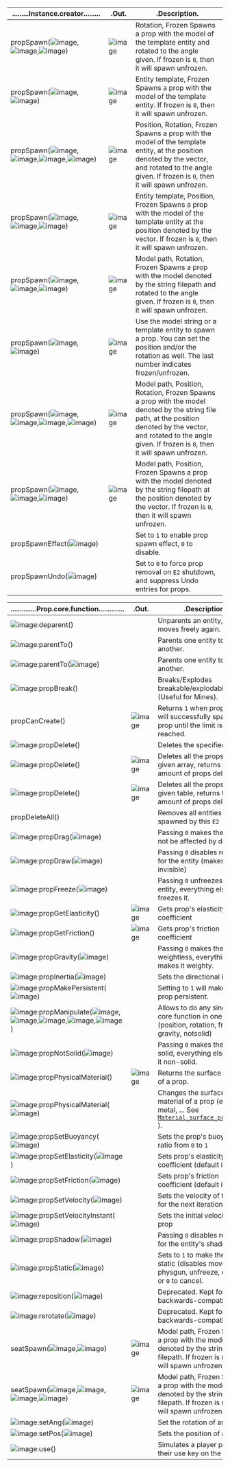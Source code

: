|.........Instance.creator.........|.Out.|.Description.|
|----------------------------------|-----|-------------|
|propSpawn(![image][ref-e],![image][ref-a],![image][ref-n])|![image][ref-e]|Rotation, Frozen Spawns a prop with the model of the template entity and rotated to the angle given. If frozen is `0`, then it will spawn unfrozen.|
|propSpawn(![image][ref-e],![image][ref-n])|![image][ref-e]|Entity template, Frozen Spawns a prop with the model of the template entity. If frozen is `0`, then it will spawn unfrozen.|
|propSpawn(![image][ref-e],![image][ref-v],![image][ref-a],![image][ref-n])|![image][ref-e]|Position, Rotation, Frozen Spawns a prop with the model of the template entity, at the position denoted by the vector, and rotated to the angle given. If frozen is `0`, then it will spawn unfrozen.|
|propSpawn(![image][ref-e],![image][ref-v],![image][ref-n])|![image][ref-e]|Entity template, Position, Frozen Spawns a prop with the model of the template entity at the position denoted by the vector. If frozen is `0`, then it will spawn unfrozen.|
|propSpawn(![image][ref-s],![image][ref-a],![image][ref-n])|![image][ref-e]|Model path, Rotation, Frozen Spawns a prop with the model denoted by the string filepath and rotated to the angle given. If frozen is `0`, then it will spawn unfrozen.|
|propSpawn(![image][ref-s],![image][ref-n])|![image][ref-e]|Use the model string or a template entity to spawn a prop. You can set the position and/or the rotation as well. The last number indicates frozen/unfrozen.|
|propSpawn(![image][ref-s],![image][ref-v],![image][ref-a],![image][ref-n])|![image][ref-e]|Model path, Position, Rotation, Frozen Spawns a prop with the model denoted by the string file path, at the position denoted by the vector, and rotated to the angle given. If frozen is `0`, then it will spawn unfrozen.|
|propSpawn(![image][ref-s],![image][ref-v],![image][ref-n])|![image][ref-e]|Model path, Position, Frozen Spawns a prop with the model denoted by the string filepath at the position denoted by the vector. If frozen is `0`, then it will spawn unfrozen.|
|propSpawnEffect(![image][ref-n])||Set to `1` to enable prop spawn effect, `0` to disable.|
|propSpawnUndo(![image][ref-n])||Set to `0` to force prop removal on `E2` shutdown, and suppress Undo entries for props.|

|..............Prop.core.function..............|.Out.|.Description.|
|----------------------------------------------|-----|-------------|
|![image][ref-e]:deparent()||Unparents an entity, so it moves freely again.|
|![image][ref-e]:parentTo()||Parents one entity to another.|
|![image][ref-e]:parentTo(![image][ref-e])||Parents one entity to another.|
|![image][ref-e]:propBreak()||Breaks/Explodes breakable/explodable props (Useful for Mines).|
|propCanCreate()|![image][ref-n]|Returns `1` when propSpawn() will successfully spawn a prop until the limit is reached.|
|![image][ref-e]:propDelete()||Deletes the specified prop.|
|![image][ref-r]:propDelete()|![image][ref-n]|Deletes all the props in the given array, returns the amount of props deleted.|
|![image][ref-t]:propDelete()|![image][ref-n]|Deletes all the props in the given table, returns the amount of props deleted.|
|propDeleteAll()||Removes all entities spawned by this `E2`|
|![image][ref-e]:propDrag(![image][ref-n])||Passing `0` makes the entity not be affected by drag|
|![image][ref-e]:propDraw(![image][ref-n])||Passing `0` disables rendering for the entity (makes it really invisible)|
|![image][ref-e]:propFreeze(![image][ref-n])||Passing `0` unfreezes the entity, everything else freezes it.|
|![image][ref-e]:propGetElasticity()|![image][ref-n]|Gets prop's elasticity coefficient|
|![image][ref-e]:propGetFriction()|![image][ref-n]|Gets prop's friction coefficient|
|![image][ref-e]:propGravity(![image][ref-n])||Passing `0` makes the entity weightless, everything else makes it weighty.|
|![image][ref-e]:propInertia(![image][ref-v])||Sets the directional inertia|
|![image][ref-e]:propMakePersistent(![image][ref-n])||Setting to `1` will make the prop persistent.|
|![image][ref-e]:propManipulate(![image][ref-v],![image][ref-a],![image][ref-n],![image][ref-n],![image][ref-n])||Allows to do any single prop core function in one term (position, rotation, freeze, gravity, notsolid)|
|![image][ref-e]:propNotSolid(![image][ref-n])||Passing `0` makes the entity solid, everything else makes it non-solid.|
|![image][ref-e]:propPhysicalMaterial()|![image][ref-s]|Returns the surface material of a prop.|
|![image][ref-e]:propPhysicalMaterial(![image][ref-s])||Changes the surface material of a prop (eg. wood, metal, ... See [`Material_surface_properties`](https://developer.valvesoftware.com/wiki/Material_surface_properties) ).|
|![image][ref-e]:propSetBuoyancy(![image][ref-n])||Sets the prop's buoyancy ratio from `0` to `1`|
|![image][ref-e]:propSetElasticity(![image][ref-n])||Sets prop's elasticity coefficient (default is `1`)|
|![image][ref-e]:propSetFriction(![image][ref-n])||Sets prop's friction coefficient (default is `1`)|
|![image][ref-e]:propSetVelocity(![image][ref-v])||Sets the velocity of the prop for the next iteration|
|![image][ref-e]:propSetVelocityInstant(![image][ref-v])||Sets the initial velocity of the prop|
|![image][ref-e]:propShadow(![image][ref-n])||Passing `0` disables rendering for the entity's shadow|
|![image][ref-e]:propStatic(![image][ref-n])||Sets to `1` to make the entity static (disables movement, physgun, unfreeze, drive...) or `0` to cancel.|
|![image][ref-e]:reposition(![image][ref-v])||Deprecated. Kept for backwards-compatibility.|
|![image][ref-e]:rerotate(![image][ref-a])||Deprecated. Kept for backwards-compatibility.|
|seatSpawn(![image][ref-s],![image][ref-n])|![image][ref-e]|Model path, Frozen Spawns a prop with the model denoted by the string filepath. If frozen is `0`, then it will spawn unfrozen.|
|seatSpawn(![image][ref-s],![image][ref-v],![image][ref-a],![image][ref-n])|![image][ref-e]|Model path, Frozen Spawns a prop with the model denoted by the string filepath. If frozen is `0`, then it will spawn unfrozen.|
|![image][ref-e]:setAng(![image][ref-a])||Set the rotation of an entity.|
|![image][ref-e]:setPos(![image][ref-v])||Sets the position of an entity.|
|![image][ref-e]:use()||Simulates a player pressing their use key on the entity.|

[ref-a]: https://raw.githubusercontent.com/wiki/wiremod/wire/Type-Angle.png
[ref-b]: https://raw.githubusercontent.com/wiki/wiremod/wire/Type-Bone.png
[ref-c]: https://raw.githubusercontent.com/wiki/wiremod/wire/Type-Complex.png
[ref-e]: https://raw.githubusercontent.com/wiki/wiremod/wire/Type-Entity.png
[ref-xm2]: https://raw.githubusercontent.com/wiki/wiremod/wire/Type-Matrix2.png
[ref-m]: https://raw.githubusercontent.com/wiki/wiremod/wire/Type-Matrix.png
[ref-xm4]: https://raw.githubusercontent.com/wiki/wiremod/wire/Type-Matrix4.png
[ref-n]: https://raw.githubusercontent.com/wiki/wiremod/wire/Type-Number.png
[ref-q]: https://raw.githubusercontent.com/wiki/wiremod/wire/Type-Quaternion.png
[ref-r]: https://raw.githubusercontent.com/wiki/wiremod/wire/Type-Array.png
[ref-s]: https://raw.githubusercontent.com/wiki/wiremod/wire/Type-String.png
[ref-t]: https://raw.githubusercontent.com/wiki/wiremod/wire/Type-Table.png
[ref-xv2]: https://raw.githubusercontent.com/wiki/wiremod/wire/Type-Vector2.png
[ref-v]: https://raw.githubusercontent.com/wiki/wiremod/wire/Type-Vector.png
[ref-xv4]: https://raw.githubusercontent.com/wiki/wiremod/wire/Type-Vector4.png
[ref-xrd]: https://raw.githubusercontent.com/wiki/wiremod/wire/Type-Ranger.png
[ref-xwl]: https://raw.githubusercontent.com/wiki/wiremod/wire/Type-WireLink.png
[ref-xfs]: https://raw.githubusercontent.com/wiki/wiremod/wire/Type-.png
[ref-xsc]: https://raw.githubusercontent.com/wiki/wiremod/wire/Type-.png
[ref-xxx]: https://raw.githubusercontent.com/wiki/wiremod/wire/Type-.png

